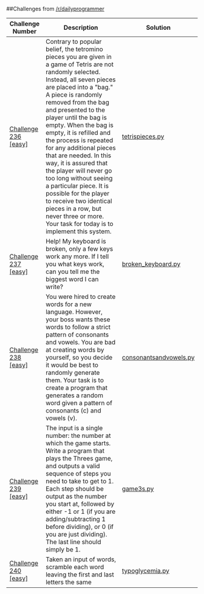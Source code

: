 ##Challenges from [/r/dailyprogrammer](https://www.reddit.com/r/dailyprogrammer)

| Challenge Number | Description | Solution |
|---|---|---|
|[Challenge 236 [easy]](https://www.reddit.com/r/dailyprogrammer/comments/3ofsyb/20151012_challenge_236_easy_random_bag_system)|Contrary to popular belief, the tetromino pieces you are given in a game of Tetris are not randomly selected. Instead, all seven pieces are placed into a "bag." A piece is randomly removed from the bag and presented to the player until the bag is empty. When the bag is empty, it is refilled and the process is repeated for any additional pieces that are needed.  In this way, it is assured that the player will never go too long without seeing a particular piece. It is possible for the player to receive two identical pieces in a row, but never three or more. Your task for today is to implement this system.|[tetrispieces.py](tetrispieces.py)|
|[Challenge 237 [easy]](https://www.reddit.com/r/dailyprogrammer/comments/3pcb3i/20151019_challenge_237_easy_broken_keyboard/) | Help! My keyboard is broken, only a few keys work any more. If I tell you what keys work, can you tell me the biggest word I can write?| [broken_keyboard.py](/broken_keyboard.py)|
|[Challenge 238 [easy]](https://www.reddit.com/r/dailyprogrammer/comments/3q9vpn/20151026_challenge_238_easy_consonants_and_vowels/)|You were hired to create words for a new language. However, your boss wants these words to follow a strict pattern of consonants and vowels. You are bad at creating words by yourself, so you decide it would be best to randomly generate them.  Your task is to create a program that generates a random word given a pattern of consonants (c) and vowels (v).| [consonantsandvowels.py](consonantsandvowels.py)|
|[Challenge 239 [easy]](https://www.reddit.com/r/dailyprogrammer/comments/3r7wxz/20151102_challenge_239_easy_a_game_of_threes/) | The input is a single number: the number at which the game starts. Write a program that plays the Threes game, and outputs a valid sequence of steps you need to take to get to 1. Each step should be output as the number you start at, followed by either -1 or 1 (if you are adding/subtracting 1 before dividing), or 0 (if you are just dividing). The last line should simply be 1.| [game3s.py](/game3s.py)|
|[Challenge 240 [easy]](https://www.reddit.com/r/dailyprogrammer/comments/3s4nyq/20151109_challenge_240_easy_typoglycemia/) | Taken an input of words, scramble each word leaving the first and last letters the same | [typoglycemia.py](/typoglycemia.py)|
